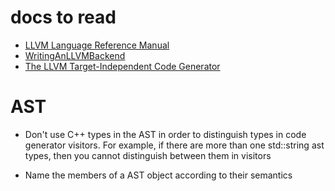 # docs to read

* [LLVM Language Reference Manual](https://llvm.org/docs/LangRef.html)
* [WritingAnLLVMBackend](https://llvm.org/docs/WritingAnLLVMBackend.html)
* [The LLVM Target-Independent Code Generator](https://llvm.org/docs/CodeGenerator.html)


# AST

* Don't use C++ types in the AST in order to distinguish types in code generator visitors. For example, if there are more 
  than one std::string ast types, then you cannot distinguish between them in visitors
  
* Name the members of a AST object according to their semantics 
    